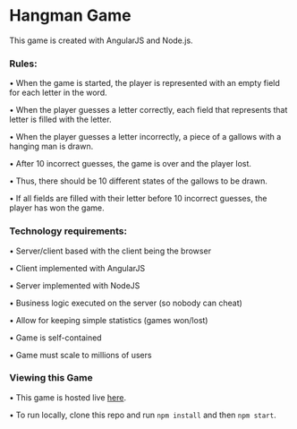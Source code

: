 # Hangman Game

This game is created with AngularJS and Node.js. 

### Rules:

• When the game is started, the player is represented with an empty field for
each letter in the word.

• When the player guesses a letter correctly, each field that represents that
letter is filled with the letter.

• When the player guesses a letter incorrectly, a piece of a gallows with a
hanging man is drawn.

• After 10 incorrect guesses, the game is over and the player lost.

• Thus, there should be 10 different states of the gallows to be drawn.

• If all fields are filled with their letter before 10 incorrect guesses, the player
has won the game.

### Technology requirements:

• Server/client based with the client being the browser

• Client implemented with AngularJS

• Server implemented with NodeJS

• Business logic executed on the server (so nobody can cheat)

• Allow for keeping simple statistics (games won/lost)

• Game is self-contained

• Game must scale to millions of users

### Viewing this Game

• This game is hosted live [here](http://asbren13-hangman.herokuapp.com/).

• To run locally, clone this repo and run ```npm install``` and then ```npm start```.
